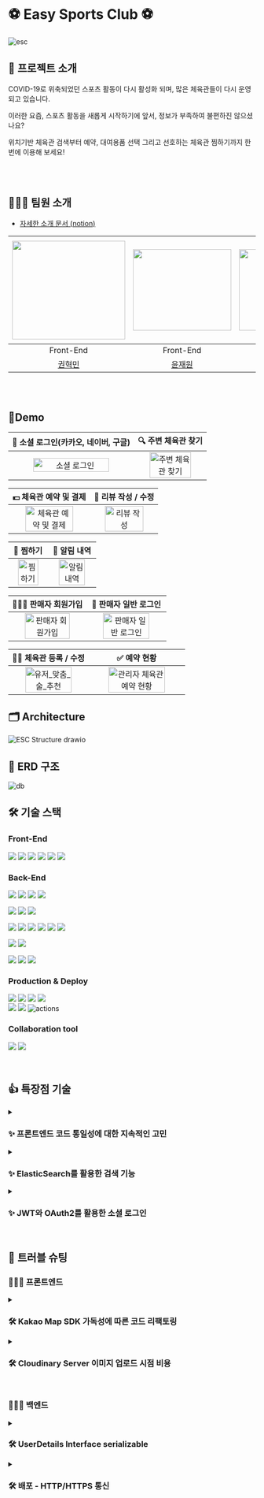 # ⚽ Easy Sports Club ⚽

<img src="https://github.com/MinWonHaeSo/ESC_CLIENT/assets/99726297/d6075174-35b3-47ea-a704-0054726585a2" alt="esc"/>

<br/>

## 📎 프로젝트 소개

COVID-19로 위축되었던 스포츠 활동이 다시 활성화 되며, 많은 체육관들이 다시 운영되고 있습니다.

이러한 요즘, 스포츠 활동을 새롭게 시작하기에 앞서, 정보가 부족하여 불편하진 않으셨나요?

위치기반 체육관 검색부터 예약, 대여용품 선택 그리고 선호하는 체육관 찜하기까지 한 번에 이용해 보세요!

<br><br>

## 🧑‍🤝‍🧑 팀원 소개
- [자세한 소개 문서 (notion)](https://spotty-archer-150.notion.site/8082b9832c1e43febda43dc43e35164a)


| <img src =https://user-images.githubusercontent.com/67897318/209688971-49212507-71b7-4551-9985-8565d31d24a4.png width="230" height="200"> | <img src =https://user-images.githubusercontent.com/49369306/195608027-5633bd06-1c29-4916-bf75-65567de3b2a5.png width="200" height="165"> | <img src =https://user-images.githubusercontent.com/67897318/209684714-883aaf83-167c-4f41-90f0-4d9df814b6e1.jpeg width="200" height="165"> | <img src =https://user-images.githubusercontent.com/67897318/209684716-5baf27b0-c344-4a99-9c98-fc5e9089829d.png width="220" height="200"> | <img src =https://user-images.githubusercontent.com/67897318/209684717-bd1cb2f0-0f07-43f0-94a2-08f91c0a76f8.jpeg width="230" height="210"> |  
|:-----------------------------------------------------------------------------------------------------------------------------------------:|:-----------------------------------------------------------------------------------------------------------------------------------------:|:------------------------------------------------------------------------------------------------------------------------------------------:|:-----------------------------------------------------------------------------------------------------------------------------------------:|:------------------------------------------------------------------------------------------------------------------------------------------:|
|                                                                 Front-End                                                                 |                                                                 Front-End                                                                 |                                                                  Back-End                                                                  |                                                                 Back-End                                                                  |                                                                  Back-End                                                                  |Back-End|
|                                                     [권혁민](https://github.com/olhkyle)                                                     |                                                   [윤재원](https://github.com/younjaewon)                                                    |                                                    [👑차동준👑](https://github.com/dongjji)                                                     |                                                    [박해찬](https://github.com/phc09188)                                                     |                                                     [이소아](https://github.com/SoA-Lee)                                                      |

<br><br>
## 📱Demo

|                   🚀 소셜 로그인(카카오, 네이버, 구글)                  |                   🔍 주변 체육관 찾기                  | 
| :----------------------------------------------------------: | :----------------------------------------------------------: | 
| <img src="https://user-images.githubusercontent.com/99726297/209918245-4f292d9f-586a-495c-b69e-1c79eaf18632.gif" alt="소셜 로그인" width=80%> | <img src="https://user-images.githubusercontent.com/99726297/209918330-08383e54-5bd3-410d-a88c-5f3e65f42f1b.gif" alt="주변 체육관 찾기" width=80%> | 

|                   💵 체육관 예약 및 결제              |                   📝 리뷰 작성 / 수정                | 
| :----------------------------------------------------------: | :----------------------------------------------------------: | 
| <img src="https://user-images.githubusercontent.com/99726297/209918399-297de0ad-b7f1-4e47-b3e9-3f467a6444de.gif" alt="체육관 예약 및 결제" width=80%> | <img src="https://user-images.githubusercontent.com/99726297/209918489-28afd68e-aaa4-4b0a-8eb4-d5321e1833a2.gif" alt="리뷰 작성" width=80%>  | 

|                   🔖 찜하기                 |                    🔔 알림 내역                  | 
| :----------------------------------------------------------: | :----------------------------------------------------------: | 
| <img src="https://user-images.githubusercontent.com/99726297/209920443-2df9d9bc-8167-42ba-bb4d-36bb22060164.gif" alt="찜하기" width=80%> | <img src="https://user-images.githubusercontent.com/99726297/209918729-3f985c32-732c-41cb-9e77-f6831e1ad408.gif" alt="알림 내역" width=80%>  | 

|                   🧑🏻‍💻 판매자 회원가입                |                   🚀 판매자 일반 로그인                  | 
| :----------------------------------------------------------: | :----------------------------------------------------------: | 
| <img src="https://user-images.githubusercontent.com/99726297/209846338-71ff9b2c-7528-4f85-b656-f7deb02a1a1d.gif" alt="판매자 회원가입" width=80%> | <img src="https://user-images.githubusercontent.com/99726297/209918819-66cb4de4-dbbb-478d-8b78-d0052b0e1221.gif" alt="판매자 일반 로그인" width=80%>  | 

|                   🏋🏿 체육관 등록 / 수정                  |                  ✅ 예약 현황                 | 
| :----------------------------------------------------------: | :----------------------------------------------------------: | 
| <img src="https://user-images.githubusercontent.com/99726297/209919918-dd6995a8-9d52-4d8c-975d-48cf15951797.gif" alt="유저_맞춤_술_추천" width=80%> | <img src="https://user-images.githubusercontent.com/99726297/209919079-8040b259-5f73-4f11-bafe-deaa4b540e56.gif" alt="관리자 체육관 예약 현황" width=80%>  | 



[//]: # (- 로그인 및 소셜로그인 / 마이페이지 / 알림 / 찜하기)

[//]: # (- 체육관 검색&#40;내 주변 체육관&#41; / 체육관 상세정보 / 리뷰 / 체육관 예약 /)

[//]: # (- 체육관 등록 / 예약 현황)

## 🗂️ Architecture
![ESC Structure drawio](https://user-images.githubusercontent.com/67897318/209860135-02b547ee-a119-40e8-bc7d-165b29d033c3.png)

## 💾 ERD 구조
![db](https://user-images.githubusercontent.com/67897318/209694964-74652d21-0e40-4357-9f81-106b391a5c71.png)

## 🛠️ 기술 스택
### Front-End
<img src="https://img.shields.io/badge/react-61DAFB?style=for-the-badge&logo=react&logoColor=white"> <img src="https://img.shields.io/badge/typescript-3178C6?style=for-the-badge&logo=typescript&logoColor=white"> <img src="https://img.shields.io/badge/vite-646CFF?style=for-the-badge&logo=vite&logoColor=white"> <img src="https://img.shields.io/badge/yarn-2C8EBB?style=for-the-badge&logo=yarn&logoColor=white"> <img src="https://img.shields.io/badge/redux-764ABC?style=for-the-badge&logo=redux&logoColor=white"> <img src="https://img.shields.io/badge/emotion-ff3399?style=for-the-badge&logo=&logoColor=white">


### Back-End
<img src="https://img.shields.io/badge/java-007396?style=for-the-badge&logo=java&logoColor=white"> <img src="https://img.shields.io/badge/spring-6DB33F?style=for-the-badge&logo=spring&logoColor=white"> <img src="https://img.shields.io/badge/Spring boot-6DB33F?style=for-the-badge&logo=Spring boot&logoColor=black"> <img src="https://img.shields.io/badge/gradle-02303A?style=for-the-badge&logo=gradle&logoColor=white">
<br>

<img src="https://img.shields.io/badge/Spring Security-6DB33F?style=for-the-badge&logo=Spring Security&logoColor=black"> <img src="https://img.shields.io/badge/Json web tokens-000000?style=for-the-badge&logo=Json web tokens&logoColor=white"> <img src="https://img.shields.io/badge/OAUTH2-EC1C24?style=for-the-badge&logo=Authy&logoColor=white">
<br>

<img src="https://img.shields.io/badge/MariaDB-003545?style=for-the-badge&logo=mariaDB&logoColor=white"> <img src="https://img.shields.io/badge/redis-DC382D?style=for-the-badge&logo=redis&logoColor=white"> <img src="https://img.shields.io/badge/Spring JPA-6DB33F?style=for-the-badge&logo=Spring JPA&logoColor=white"> <img src="https://img.shields.io/badge/querydsl-2599ED?style=for-the-badge&logo=querydsl&logoColor=white"> <img src="https://img.shields.io/badge/ElasticSearch-005571?style=for-the-badge&logo=ElasticSearch&logoColor=white"> <img src="https://img.shields.io/badge/SMTP-CC0000?style=for-the-badge&logo=Gmail&logoColor=white">
<br>

<img src="https://img.shields.io/badge/JUnit5-25A162?style=for-the-badge&logo=JUnit5&logoColor=white"> <img src="https://img.shields.io/badge/Mockito-008D62?style=for-the-badge&logo=Mockito&logoColor=white">
<br>

<img src="https://img.shields.io/badge/intellijidea-000000?style=for-the-badge&logo=intellijidea&logoColor=white"> <img src="https://img.shields.io/badge/postman-FF6C37?style=for-the-badge&logo=postman&logoColor=white"> <img src="https://img.shields.io/badge/swagger-85EA2D?style=for-the-badge&logo=swagger&logoColor=white">
<br>

### Production & Deploy
<img src="https://img.shields.io/badge/aws-232F3E?style=for-the-badge&logo=amazonaws&logoColor=white"> <img src="https://img.shields.io/badge/ec2-FF9900?style=for-the-badge&logo=amazonec2&logoColor=white"> <img src="https://img.shields.io/badge/rds-527FFF?style=for-the-badge&logo=amazonrds&logoColor=white"> <img src="https://img.shields.io/badge/S3-569A31?style=for-the-badge&logo=amazons3&logoColor=white"> 
<br>
<img src="https://img.shields.io/badge/github-181717?style=for-the-badge&logo=github&logoColor=white"> <img src="https://img.shields.io/badge/git-F05032?style=for-the-badge&logo=git&logoColor=white"> <img src="https://img.shields.io/badge/GitHub_Actions-2088FF?style=for-the-badge&logo=github-actions&logoColor=white" alt="actions">

### Collaboration tool
<img src="https://img.shields.io/badge/slack-4A154B?style=for-the-badge&logo=slack&logoColor=white"> <img src="https://img.shields.io/badge/notion-000000?style=for-the-badge&logo=notion&logoColor=white">
  
<br/>

## 👍 특장점 기술 

<details>
<summary>
<h3>✨ 프론트엔드 코드 통일성에 대한 지속적인 고민</h3>
</summary>
<div markdown="1">

- 코드 컨벤션
    - **협업 및 분업**을 원활하게 하기 위해 개발 시 **통일성**을 부여하고자 많이 고민했어요.
    - **TypeScript,  Prettier** 덕분에 버그를 예방하고 협업 생산성을 높일 수 있었어요.
    - `Button` `Label` `Input` `Title`과 같은 **재 사용성**이 요구되는 UI 요소는 **Atom 단위**로 설계하여 **생산성**을 높일 수 있었어요
    - Type은 확장이 용이하도록 BaseType을 선언해 중복되는 Property를 줄였어요.
    - 덕분에 200줄의 Type 코드가 60줄로 줄어 들 수 있었어요.
    - 그 외 통일해야 할 부분을 발견하면 즉시 함께 고민하고 실행했어요.

- 기술
    - **RTK** 를 사용하여 Client 상태를 관리했어요.
    - **RTK Query**를 활용하여 Server 상태를 관리하였으며, Caching을 활용하여 통신 비용을 줄일 수 있었어요.
    - 덕분에 응답 다음 작업이나 에러 발생 시에도 통일된 작업을 수행할 수 있었어요.
    - **Emotion**을 활용한 스타일링 작업 시에 글로벌 스타일 적용과 **Typo, Palette**로 선언한 변수를 이용하도록 협의하여 통일성을 부여했어요.

</div>
</details>

<details>
<summary>
<h3>✨ ElasticSearch를 활용한 검색 기능</h3>
</summary>
<div markdown="2">

보다 **빠른 검색 기능**을 제공하기 위해 주변 체육관 검색에 **ElasticSearch**를 적용하였습니다.

- RDMS에서 Like 검색 및 Match 보다 **빠른 속도**로 검색 결과를 제공합니다.
- **데이터 공간을 절약**할 수 있으며, 컬럼을 동적으로 정의하여 **필요한 데이터만** 넣게 되어, 데이터 공간 및 CPU 사용량을 절약할 수 있습니다.
- ES는 HTTP를 통해 `JSON` 형식의 RESTful API로 호출하기 때문에 **여러 환경에서 적용**이 가능합니다.

</div>
</details>

<details>
<summary>
<h3>✨ JWT와  OAuth2를 활용한 소셜 로그인</h3>
</summary>
<div markdown="3">

- 구글, 네이버, 카카오에서 제공하는 Authorization Server를 통해 회원 정보를 인증하고 `Access Token`을 발급 받습니다.
- 서버 간의 통신이 잦은 경우, `Access Token`을 자주 주고 받을 수 밖에 없고, 토큰이 유효한지 확인해 주어야 합니다.
- 해당 과정에서 Auth 서버에 유효성 검증 확인을 위해 요청할 때마다 병목 현상으로 인해 서버의 부하가 발생할 수 있습니다.
- Claim 기반 방식인 `JWT`를 통해 Auth 서버에 검증 요청을 보내야했던 과정을 생략하고, 각 서버에서 API 요청이 들어오면 **Auth 서버가 아닌 애플리케이션 서버에서 토큰 유효성 검사**를 통해 사용자 인증을 거치도록 설정하였습니다.

</div>
</details>

<br/>

## 🚀 트러블 슈팅

### 🧑🏻‍💻 프론트엔드
<details>
<summary>
<h3>🛠 Kakao Map SDK 가독성에 따른 코드 리팩토링</h3>
</summary>
<div markdown="3">

- **Problem & Reason**
  - `useCallback, useEffect` 를 함께 사용하여 코드의 가독성이 떨어지는 문제가 있었습니다. 또한, 다른 컴포넌트에서 **Kakao Map** 기능을 사용 할 때, 다시 map 정보를 불러주어야 하는 문제가 있었습니다.
  - Kakao Map(Function)
  
  ```tsx
  // 컴포넌트.tsx
  const Map = ({ searchResults, onClickMarker }: MapProps) => {
    const kakaoMap = useKakaoMapScript();
    setMarker({ map: kakaoMap, placeInfo: searchResults, clickHandle: onClickMarker });

  return (
      <div>
        <div
          id="myMap"
          style={{
            width: '100vw',
            height: '100vh',
            height: 'calc(100vh - 5rem)',
          }}
        ></div>
      </div>
    )
  }


  // kakaoScript.ts
  const { kakao } = window;

  const useKakaoMapScript = (markerData: any) => {
    const [kakaoMap, setKakaoMap] = useState();

    useEffect(() => {
      const container = document.getElementById('myMap');
      const options = {
        center: new kakao.maps.LatLng(37.62197524055062, 127.1583774403176),
        level: 4,
      };
      const map = new kakao.maps.Map(container, options);

      markerData.forEach((el: any) => {
        // 마커를 생성합니다
        const markers = new kakao.maps.Marker({
          //마커가 표시 될 지도
          map: map,
          //마커가 표시 될 위치
          position: new kakao.maps.LatLng(el.lat, el.lng),
          //마커에 hover시 나타날 title
          title: el.title,
        });

        kakao.maps.event.addListener(markers, 'click', function () {
          console.log(el);
        });
      });

      setKakaoMap(map);
    }, [markerData]);

    return kakaoMap;
  };

  export const mapPanTo = (map: any, location: any) => {
    const moveLatLon = new kakao.maps.LatLng(33.45058, 126.574942);

    map.panTo(moveLatLon);
  };

  export default useKakaoMapScript;
  ```

<br>

- **To Solve**
  - 기존 함수형으로 작성되던 KaKao Map Script를 Class 문법으로 변경 했습니다.
  - 이로 인하여 재사용성이 더 편리해 졌으며 코드의 목적성 또한 명확해졌고, 코드의 가독성이 올라갔습니다.
  - 모든 로직을 무분별하게 함수형으로 추상화 하는 것을 지양하고, 코드의 목적에 따라 다양한 방법으로 추상화 해야 한다고 느꼈습니다.
  - **Kakao Map (Class)**
  
  ```tsx
  // 컴포넌트.tsx
  const Map = ({ searchResults, onClickMarker }: MapProps) => {
    useEffect(() => {
      kakaoService.initScript();
    }, []);

    useEffect(() => {
      kakaoService.setMarker({ place: searchResults, handleClick: onClickMarker });
    }, [searchResults]);

    return (
      <div>
        <div
          id="myMap"
          style={{
            width: '100vw',
            height: 'calc(100vh - 5rem)',
          }}
        ></div>
      </div>
    );
  };

  const StadiumSearch = () => {
    const handleEnterFetch = (e) => {
    if (e.key === 'Enter') {
        searchStadium(search);
        kakaoService.setClearMarker();
      }
    }
  }

  const EditAddress = () => {

    const handleSelectAdress = async (data: Address) => {
      // 주소 string -> 위도 경도 변환
      const geoLocation = await kakaoService.getGeoCode(data.address);
    };

  }


  // kakaoScript.ts

  const { kakao } = window;

  class KaKaoMap {
    map: any = null;
    markers: any[] = [];

    initScript() {
      const container = document.getElementById('myMap');
      const options = {
        center: new kakao.maps.LatLng(ZERO_LOCATION.lat, ZERO_LOCATION.lnt),
        level: 10,
      };
      const map = new kakao.maps.Map(container, options);

      const zoomControl = new kakao.maps.ZoomControl();
      map.addControl(zoomControl, kakao.maps.ControlPosition.RIGHT);

      this.map = map;
    }

    getGeoCode(address: string) {
      const geocoder = new kakao.maps.services.Geocoder();

      return new Promise((resolve, reject) => {
        geocoder.addressSearch(address, function (result: any, status: any) {
          if (status === kakao.maps.services.Status.OK) {
            resolve({ lat: result[0].y, lnt: result[0].x });
          } else {
            reject(status);
          }
        });
      });
    }

    goToLocation(location: PanToParam) {
      if (!this.map) return;
      const moveLatLon = new kakao.maps.LatLng(location.lat, location.lnt);

      this.map.panTo(moveLatLon);
    }

    setMarker({ place, handleClick }: setMarkerParam) {
      if (!place) return;

      place.forEach((el: any) => {
        // 마커를 생성합니다
        const marker = new kakao.maps.Marker({
          //마커가 표시 될 지도
          map: this.map,
          //마커가 표시 될 위치
          position: new kakao.maps.LatLng(el.lat, el.lnt),
          //마커에 hover시 나타날 title
          title: el.title,
        });

        kakao.maps.event.addListener(marker, 'click', () => {
          handleClick(el);
          this.map.setLevel(8);
          this.goToLocation({ lat: el.lat, lnt: el.lnt });
        });

        this.markers.push(marker);
      });

      this.goToLocation({ lat: place[0].lat, lnt: place[0].lnt });
    }

    setClearMarker() {
      this.markers.forEach(marker => {
        marker.setMap(null);
      });
    }

    zoomIn() {
      // 현재 지도의 레벨을 얻어옵니다
      const level = this.map.getLevel();

      // 지도를 1레벨 내립니다 (지도가 확대됩니다)
      this.map.setLevel(level - 1);
    }

    zoomOut() {
      const level = this.map.getLevel();

      // 지도를 1레벨 올립니다 (지도가 축소됩니다)
      this.map.setLevel(level + 1);
    }
  }
  
  const kakaoService = new KaKaoMap();

  export default kakaoService;
  ```

</div>
</details>

<details>
<summary>
<h3>🛠 Cloudinary Server 이미지 업로드 시점 비용</h3>
</summary>
<div markdown="4">

- **Problem & Reason**
    - Image `onchange` Event 호출 시 **Cloudinary 서버**에 요청을 보내 응답 데이터를 받아 저장합니다.
        - 이 경우, 사용자가 `onChange`시 마다 요청을 보내므로, **Request Cost**가 높아집니다. 또한, Cloudinary 서버는 요청 횟수 1,000번을 넘으면 과금이 부가 되는 문제가 있습니다.
    - `submit` Event 호출 시 **Cloudinary 서버**에 요청을 보내 응답 데이터를 받아 온 후 Submit 로직을 실행 합니다.
        - 이 경우, 요청 횟수는 한 번으로 **Request Cost**는 낮지만, 요청 시점이 동일하며Cloudinary Server 응답을 기다려야 하므로 사용자 경험이 나빠지는 문제가 있습니다.
        
- **To Solve** : 과금에 대한 문제를 줄이기 위해 **`submit`** Event로 해결 했습니다.
- **Etc** : ‘비용 문제가 없다’ 라고 판단된다면, Image `onChange` Event 시 Upload를 하여, **Request** 시점을 나누어 사용자 경험을 증가시킬 수 있다고 생각합니다. 추가로, 변경 이전의 Image에 `Delete` 요청을 하게 된다면, 효율적으로 Image를 관리할 수 있는 방법이라고 생각합니다.

</div>
</details>

<br>

### 🧑🏻‍💻 백엔드

<details>
<summary>
<h3>🛠 UserDetails Interface serializable</h3>
</summary>
<div markdown="1">

- **Problem**
  ```java
   @Override
   @Cacheable(value = CacheKey.USER, key = "#email")
    public UserDetails loadUserByUsername(String email) throws UsernameNotFoundException {
        Member member = memberRepository.findByEmail(email).orElseThrow(() -> new AuthException(MemberNotFound));
        return PrincipalDetail.of(member);
    }
  ```
  - UserDetails를 `implement`한 PrincipalDetail class를 serialize(캐시 생성)하는 것은 성공했지만, deserialize(캐시 불러오기)에서 계속 parsing 에러가 발생
  ```java
    SerializationException: Could not read JSON:cannot deserialize  from Object value
  ```
  
- **Reason**
  - Userdetails interface의 Override 메소드가 하나의 변수형태로 `json` 파일에 저장되기 때문에 Deserialize할 때 해당 변수들을 Override 메소드로 변경할 수 없어 parsing error가 발생하였다.
  
- **To Solve**
  - `@JsonIgnore` 어노테이션을 통해 Override 메소드들을 제외하고 `json` 파일로 저장하였다.
  - Before
  
  ```java
    {
    "@class": "com.minwonhaeso.esc.security.auth.PrincipalDetails",
    "member": {
        "@class": "com.minwonhaeso.esc.member.model.entity.Member",
        "memberId": 1,
        "email": "gocks0918@gmail.com",
        "name": "해찬",
        "password": "$2a$10$O4967ICeXCld8U2KRGV3GOn7MyS/dbnxloeqssp2.Q2A3GgSm2//2",
        "role": "ROLE_USER",
        "imgUrl": null,
        "nickname": null,
        "type": "USER",
        "status": "ING",
        "providerType": "LOCAL",
        "providerId": "gocks0918"
    },
    "attributes": null,
    "password": "$2a$10$O4967ICeXCld8U2KRGV3GOn7MyS/dbnxloeqssp2.Q2A3GgSm2//2",
    "name": null,
    "enabled": true,
    "authorities": [
        "java.util.Collections$SingletonSet",
        [
            {
                "@class": "org.springframework.security.core.authority.SimpleGrantedAuthority",
                "authority": "ROLE_USER"
            }
        ]
    ],
    "username": "gocks0918@gmail.com",
    "accountNonExpired": true,
    "accountNonLocked": true,
    "credentialsNonExpired": true
    }
  ```
  
  - After
  
  ```java
    {
    "@class": "com.minwonhaeso.esc.security.auth.PrincipalDetail",
    "username": "gocks0918@gmail.com",
    "password": "$2a$10$Vw77fNcTVYVp2/OaPJ8ZZOUCyiYWP/hhw25jTUCq2EAnDxL4k.R8e",
    "member": {
        "@class": "com.minwonhaeso.esc.member.model.entity.Member",
        "memberId": 1,
        "email": "gocks0918@gmail.com",
        "name": "해찬",
        "password": "$2a$10$Vw77fNcTVYVp2/OaPJ8ZZOUCyiYWP/hhw25jTUCq2EAnDxL4k.R8e",
        "role": "ROLE_USER",
        "imgUrl": null,
        "nickname": null,
        "type": "USER",
        "status": "ING",
        "providerType": "LOCAL",
        "providerId": "gocks0918"
    },
    "attributes": null
  }
  ```
  
</div>
</details>

<details>
<summary>
<h3>🛠 배포 - HTTP/HTTPS 통신 </h3>
</summary>
<div markdown="5">

- **Problem**
  - 프론트 서버가 배포된 CloudFront에서 서버에 HTTPS로 요청을 보냈을 때 Connection Refused 현상 발생

- **Reason**
  - EC2에는 SSL 인증 처리가 되어있지 않아서 HTTP만 받고 HTTPS를 거부
  
- **To Solve**
  - 로드밸런서를 이용하여 `HTTPS(443)` 요청을 `HTTP(80)`으로 리다이렉트 하도록 설정 **BUT**
  - 이 과정에서 SSL/TLS 인증서가 필요하여 ACM에서 인증서를 발급 **BUT**
  - 인증서 발급을 위해 도메인이 필요하여 도메인 구입 후  이를 EC2 혹은 EC2와 연결된 로드밸런서에 연결
    - 가비아(도메인 등록 사이트)에서 [esc-zero-server.shop](http://esc-zero-server.shop) 도메인을 구매
    - Route 53에 도메인을 등록하고 로드밸런서 및 EC2(IP주소)와 연결 

</div>
</details>
